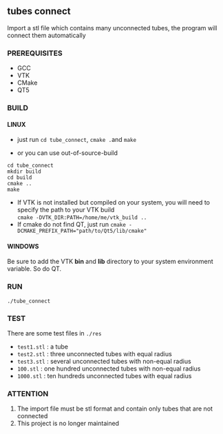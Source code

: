 ## tubes connect
Import a stl file which contains many unconnected tubes, the program will connect them automatically

### PREREQUISITES
* GCC
* VTK
* CMake
* QT5

### BUILD
#### LINUX
- just run `cd tube_connect`, `cmake .`and `make` 
  
- or you can use out-of-source-build
```
cd tube_connect
mkdir build
cd build
cmake ..
make
```
- If VTK is not installed but compiled on your system, you will need to specify the path to your VTK build  
`cmake -DVTK_DIR:PATH=/home/me/vtk_build ..`
- If cmake do not find QT, just run
`cmake -DCMAKE_PREFIX_PATH="path/to/Qt5/lib/cmake"`
#### WINDOWS
Be sure to add the VTK **bin** and **lib** directory to your system environment variable. So do QT.

### RUN
`./tube_connect`

### TEST
There are some test files in `./res`
- `test1.stl` : a tube
- `test2.stl` : three unconnected tubes with equal radius
- `test3.stl` : several unconnected tubes with non-equal radius
- `100.stl` : one hundred unconnected tubes with non-equal radius
- `1000.stl` : ten hundreds unconnected tubes with equal radius

### ATTENTION
1. The import file must be stl format and contain only tubes that are not connected
2. This project is no longer maintained
